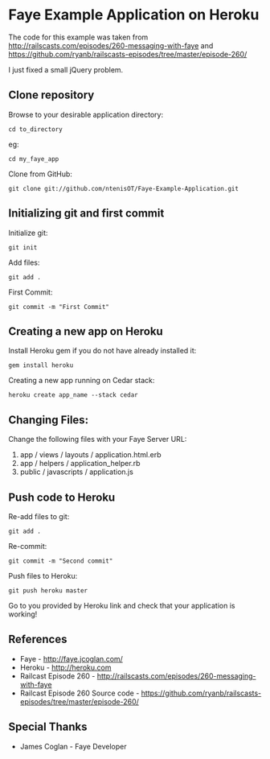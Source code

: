 Faye Example Application on Heroku
==================================

The code for this example was taken from http://railscasts.com/episodes/260-messaging-with-faye and https://github.com/ryanb/railscasts-episodes/tree/master/episode-260/

I just fixed a small jQuery problem.

Clone repository
----------------

Browse to your desirable application directory:
	
	cd to_directory

eg:
	
	cd my_faye_app
	
Clone from GitHub:
	
	git clone git://github.com/ntenisOT/Faye-Example-Application.git
	
Initializing git and first commit
---------------------------------

Initialize git:
	
	git init
	
Add files:
	
	git add .
	
First Commit:
	
	git commit -m "First Commit"
	
Creating a new app on Heroku
----------------------------

Install Heroku gem if you do not have already installed it:
	
	gem install heroku

Creating a new app running on Cedar stack:
	
	heroku create app_name --stack cedar
	
Changing Files:
---------------

Change the following files with your Faye Server URL:
1. app / views / layouts / application.html.erb
2. app / helpers / application_helper.rb	
3. public / javascripts / application.js

	
Push code to Heroku
-------------------

Re-add files to git:
	
	git add .
	
Re-commit:
	
	git commit -m "Second commit"
	
Push files to Heroku:
	
	git push heroku master
	

Go to you provided by Heroku link and check that your application is working!

References
----------
* Faye - http://faye.jcoglan.com/
* Heroku - http://heroku.com
* Railcast Episode 260 - http://railscasts.com/episodes/260-messaging-with-faye
* Railcast Episode 260 Source code - https://github.com/ryanb/railscasts-episodes/tree/master/episode-260/

Special Thanks
--------------
* James Coglan - Faye Developer
